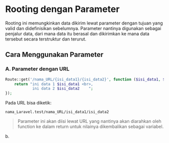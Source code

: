 # Rooting dengan Parameter

Rooting ini memungkinkan data dikirim lewat parameter dengan tujuan yang valid dan didefinisikan sebelumnya. Parameter nantinya digunakan sebagai penjalur data, dari mana data itu berasal dan dikirimkan ke mana data tersebut secara terstruktur dan terurut.

## Cara Menggunakan Parameter

### A. Parameter dengan URL

```php
Route::get('/nama_URL/{isi_data1}/{isi_data2}', function ($isi_data1, $isi_data2) {
    return "ini data 1 $isi_data1 <br>,
            ini data 2 $isi_data2    ";
});
```

Pada URL bisa diketik:

```
nama_Laravel.test/nama_URL/isi_data1/isi_data2
```

> Parameter ini akan diisi lewat URL yang nantinya akan diarahkan oleh function ke dalam return untuk nilainya dikembalikan sebagai variabel.

b.

